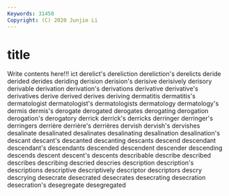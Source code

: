 ```yaml
---
Keywords: 31450
Copyright: (C) 2020 Junjie Li
---
```


# title

Write contents here!!!
ict 
derelict's 
dereliction 
dereliction's 
derelicts 
deride 
derided 
derides 
deriding
derision 
derision's 
derisive 
derisively 
derisory 
derivable 
derivation 
derivation's 
derivations 
derivative
derivative's 
derivatives 
derive 
derived 
derives 
deriving 
dermatitis 
dermatitis's 
dermatologist 
dermatologist's
dermatologists 
dermatology 
dermatology's 
dermis 
dermis's 
derogate 
derogated 
derogates 
derogating 
derogation
derogation's 
derogatory 
derrick 
derrick's 
derricks 
derringer 
derringer's 
derringers 
derrière 
derrière's
derrières 
dervish 
dervish's 
dervishes 
desalinate 
desalinated 
desalinates 
desalinating 
desalination 
desalination's
descant 
descant's 
descanted 
descanting 
descants 
descend 
descendant 
descendant's 
descendants 
descended
descendent 
descender 
descending 
descends 
descent 
descent's 
descents 
describable 
describe 
described
describes 
describing 
descried 
descries 
description 
description's 
descriptions 
descriptive 
descriptively 
descriptor
descriptors 
descry 
descrying 
desecrate 
desecrated 
desecrates 
desecrating 
desecration 
desecration's 
desegregate
desegregated 
